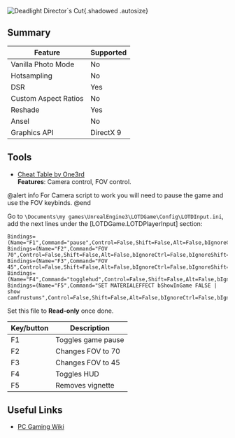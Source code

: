 ![Deadlight Director`s Cut](Images\deadlight_header.png "Shot by pino44io"){.shadowed .autosize}

## Summary

Feature | Supported
--|--
Vanilla Photo Mode | No
Hotsampling | No
DSR | Yes
Custom Aspect Ratios | No
Reshade | Yes 
Ansel | No
Graphics API | DirectX 9
 
## Tools

* [Cheat Table by One3rd](..\CheatTables\deadlight.ct)  
**Features**: Camera control, FOV control.

@alert info
For Camera script to work you will need to pause the game and use the FOV keybinds.
@end

Go to `\Documents\my games\UnrealEngine3\LOTDGame\Config\LOTDInput.ini`, add the next lines under the [LOTDGame.LOTDPlayerInput] section:

```
Bindings=(Name="F1",Command="pause",Control=False,Shift=False,Alt=False,bIgnoreCtrl=False,bIgnoreShift=False,bIgnoreAlt=False)
Bindings=(Name="F2",Command="FOV 70",Control=False,Shift=False,Alt=False,bIgnoreCtrl=False,bIgnoreShift=False,bIgnoreAlt=False)
Bindings=(Name="F3",Command="FOV 45",Control=False,Shift=False,Alt=False,bIgnoreCtrl=False,bIgnoreShift=False,bIgnoreAlt=False)
Bindings=(Name="F4",Command="togglehud",Control=False,Shift=False,Alt=False,bIgnoreCtrl=False,bIgnoreShift=False,bIgnoreAlt=False)
Bindings=(Name="F5",Command="SET MATERIALEFFECT bShowInGame FALSE | show camfrustums",Control=False,Shift=False,Alt=False,bIgnoreCtrl=False,bIgnoreShift=False,bIgnoreAlt=False)
```

Set this file to **Read-only** once done.

Key/button | Description
--|--
F1 | Toggles game pause
F2 | Changes FOV to 70 
F3 | Changes FOV to 45
F4 | Toggles HUD
F5 | Removes vignette


## Useful Links

* [PC Gaming Wiki](https://pcgamingwiki.com/wiki/Deadlight:_Director%27s_Cut)


